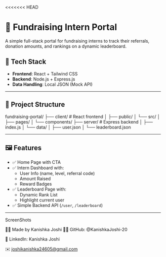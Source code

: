 <<<<<<< HEAD
# 🧾 Fundraising Intern Portal

A simple full-stack portal for fundraising interns to track their referrals, donation amounts, and rankings on a dynamic leaderboard.

## 🚀 Tech Stack

- **Frontend**: React + Tailwind CSS
- **Backend**: Node.js + Express.js
- **Data Handling**: Local JSON (Mock API)

---

## 📁 Project Structure

fundraising-portal/
├── client/ # React frontend
│ ├── public/
│ └── src/
│ ├── pages/
│ └── components/
├── server/ # Express backend
│ ├── index.js
│ └── data/
│ ├── user.json
│ └── leaderboard.json


---

## 🖼️ Features

- ✅ Home Page with CTA
- ✅ Intern Dashboard with:
  - User Info (name, level, referral code)
  - Amount Raised
  - Reward Badges
- ✅ Leaderboard Page with:
  - Dynamic Rank List
  - Highlight current user
- ✅ Simple Backend API (`/user`, `/leaderboard`)

---
ScreenShots

🙋‍♀️ Made by Kanishka Joshi
👨‍💻 GitHub: @KanishkaJoshi-20

💼 LinkedIn: Kanishka Joshi

✉️ joshikanishka24605@gmail.com

